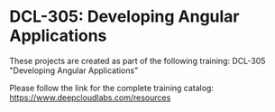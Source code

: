 # DCL-305: Developing Angular Applications

These projects are created as part of the following training: DCL-305 "Developing Angular Applications"

Please follow the link for the complete training catalog: https://www.deepcloudlabs.com/resources
